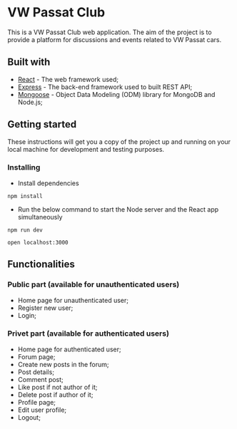 # VW Passat Club

This is a VW Passat Club web application. The aim of the project is to provide a platform for discussions and events related to VW Passat cars.

## Built with

* [React](https://reactjs.org/) - The web framework used;
* [Express](https://expressjs.com/) - The back-end framework used to built REST API;
* [Mongoose](https://mongoosejs.com/) - Object Data Modeling (ODM) library for MongoDB and Node.js;


## Getting started 

These instructions will get you a copy of the project up and running on your local machine for development and testing purposes.

### Installing 

- Install dependencies

```
npm install
```

- Run the below command to start the Node server and the React app simultaneously

```
npm run dev
```

```
open localhost:3000
```

## Functionalities 

### Public part (available for unauthenticated users)

- Home page for unauthenticated user;
- Register new user;
- Login;

### Privet part (available for authenticated users)

- Home page for authenticated user;
- Forum page;
- Create new posts in the forum;
- Post details;
- Comment post;
- Like post if not author of it;
- Delete post if author of it;
- Profile page;
- Edit user profile;
- Logout;
